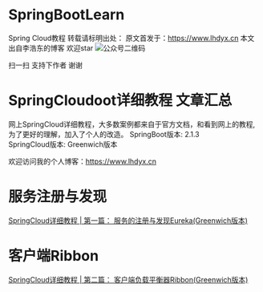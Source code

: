 # SpringBootLearn
Spring Cloud教程
转载请标明出处： 原文首发于：https://www.lhdyx.cn 本文出自李浩东的博客  欢迎star
![公众号二维码](https://static.lhdyx.cn/images/qrcode.jpg)

扫一扫 支持下作者 谢谢

# SpringCloudoot详细教程 文章汇总
网上SpringCloud详细教程，大多数案例都来自于官方文档，和看到网上的教程,为了更好的理解，加入了个人的改造。
SpringBoot版本: 2.1.3  
SpringCloud版本: Greenwich版本  

欢迎访问我的个人博客：https://www.lhdyx.cn  
# 服务注册与发现
[SpringCloud详细教程 | 第一篇： 服务的注册与发现Eureka(Greenwich版本)](https://www.lhdyx.cn/article/79)
# 客户端Ribbon
[SpringCloud详细教程 | 第二篇： 客户端负载平衡器Ribbon(Greenwich版本)](https://www.lhdyx.cn/article/80)
